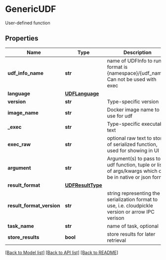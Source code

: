 # GenericUDF

User-defined function
## Properties
Name | Type | Description | Notes
------------ | ------------- | ------------- | -------------
**udf_info_name** | **str** | name of UDFInfo to run, format is {namespace}/{udf_name}. Can not be used with exec | [optional] 
**language** | [**UDFLanguage**](UDFLanguage.md) |  | [optional] 
**version** | **str** | Type-specific version | [optional] 
**image_name** | **str** | Docker image name to use for udf | [optional] 
**_exec** | **str** | Type-specific executable text | [optional] 
**exec_raw** | **str** | optional raw text to store of serialized function, used for showing in UI | [optional] 
**argument** | **str** | Argument(s) to pass to udf function, tuple or list of args/kwargs which can be in native or json format | [optional] 
**result_format** | [**UDFResultType**](UDFResultType.md) |  | [optional] 
**result_format_version** | **str** | string representing the serialization format to use, i.e. cloudpickle version or arrow IPC verison | [optional] 
**task_name** | **str** | name of task, optional | [optional] 
**store_results** | **bool** | store results for later retrieval | [optional] 

[[Back to Model list]](../README.md#documentation-for-models) [[Back to API list]](../README.md#documentation-for-api-endpoints) [[Back to README]](../README.md)


